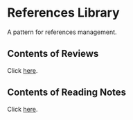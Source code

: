 # References Library
A pattern for references management.

## Contents of Reviews
Click [here](/references_library/review/contents.md).

## Contents of Reading Notes
Click [here](references_library/note/contents.md).
